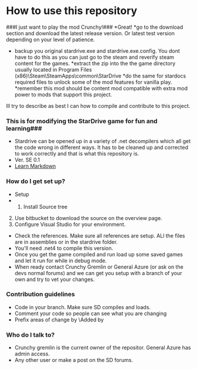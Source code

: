 # How to use this repository #

###I just want to play the mod Crunchy!###
*Great!
*go to the download section and download the latest release version. Or latest test version depending on your level of patience.
* backup you original stardrive.exe and stardrive.exe.config. You dont have to do this as you can just go to the steam and reverify steam content for the games.
*extract the zip into the the game directory usually located in Program Files (x86)\Steam\SteamApps\common\StarDrive
*do the same for stardocs required files to unlock some of the mod features for vanilla play.
*remember this mod should be content mod compatible with extra mod power to mods that support this project.

Ill try to describe as best I can how to compile and contribute to this project.

### This is for modifying the StarDrive game for fun and learning###

* Stardrive can be opened up in a variety of .net decompilers which all get the code wrong in different ways. It has to be cleaned up and corrected to work correctly and that is what this repository is.
* Ver. SE 0.1
* [Learn Markdown](https://bitbucket.org/tutorials/markdowndemo)

### How do I get set up? ###

* Setup
* 1. Install Source tree
2. Use bitbucket to download the source on the overview page.
3. Configure Visual Studio for your environment.
* Check the references. Make sure all references are setup. ALl the files are in assemblies or in the stardrive folder.
* You'll need .net4 to compile this version.
* Once you get the game compiled and run load up some saved games and let it run for while in debug mode.
* When ready contact Crunchy Gremlin or General Azure (or ask on the devs normal forums) and we can get you setup with a branch of your own and try to vet your changes.

### Contribution guidelines ###

* Code in your branch. Make sure SD compiles and loads.
* Comment your code so people can see what you are changing
* Prefix areas of change by \\Added by <your Alias> <whatever changes>

### Who do I talk to? ###

* Crunchy gremlin is the current owner of the repositor. General Azure has admin access.
* Any other user or make a post on the SD forums.
